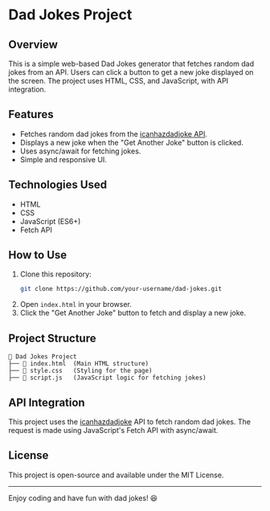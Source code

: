 # Dad Jokes Project

## Overview
This is a simple web-based Dad Jokes generator that fetches random dad jokes from an API. Users can click a button to get a new joke displayed on the screen. The project uses HTML, CSS, and JavaScript, with API integration.

## Features
- Fetches random dad jokes from the [icanhazdadjoke API](https://icanhazdadjoke.com/).
- Displays a new joke when the "Get Another Joke" button is clicked.
- Uses async/await for fetching jokes.
- Simple and responsive UI.

## Technologies Used
- HTML
- CSS
- JavaScript (ES6+)
- Fetch API

## How to Use
1. Clone this repository:
   ```bash
   git clone https://github.com/your-username/dad-jokes.git
   ```
2. Open `index.html` in your browser.
3. Click the "Get Another Joke" button to fetch and display a new joke.

## Project Structure
```
📂 Dad Jokes Project
├── 📄 index.html  (Main HTML structure)
├── 📄 style.css   (Styling for the page)
├── 📄 script.js   (JavaScript logic for fetching jokes)
```

## API Integration
This project uses the [icanhazdadjoke](https://icanhazdadjoke.com/) API to fetch random dad jokes. The request is made using JavaScript's Fetch API with async/await.


## License
This project is open-source and available under the MIT License.

---
Enjoy coding and have fun with dad jokes! 😆

